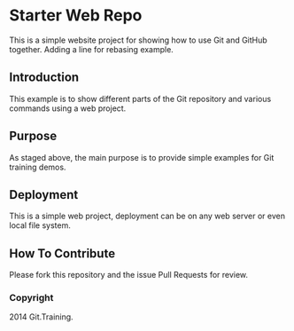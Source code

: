 # Starter Web Repo

This is a simple website project for showing how to use Git and GitHub together.  Adding a line for rebasing example.

## Introduction

This example is to show different parts of the Git repository and various commands using a web project.

## Purpose

As staged above, the main purpose is to provide simple examples for Git training demos.

## Deployment

This is a simple web project, deployment can be on any web server or even local file system.

## How To Contribute

Please fork this repository and the issue Pull Requests for review.

### Copyright 

2014 Git.Training.
